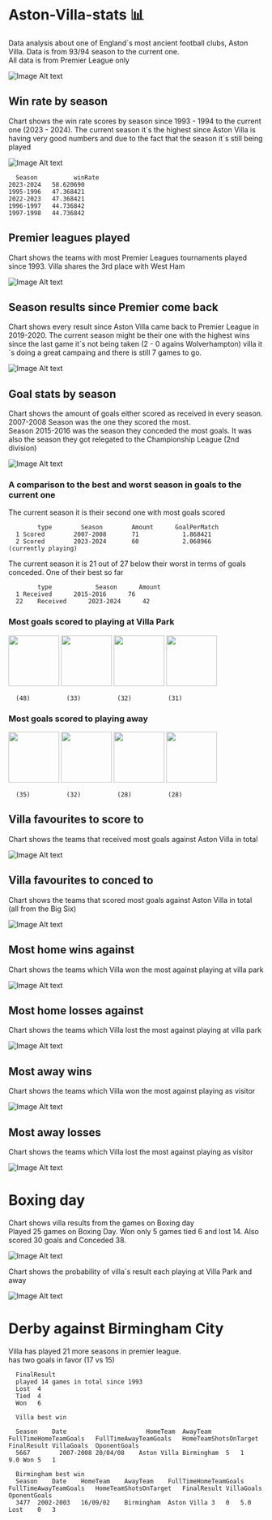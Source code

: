 # Aston-Villa-stats 📊
Data analysis about one of England´s most ancient football clubs, Aston Villa. Data is from 93/94 season to the current one.  
All data is from Premier League only

![Image Alt text](https://github.com/LucasVCorrea/Aston-Villa-stats/blob/main/imagenes/villapic.jpg?raw=true)

## Win rate by season
Chart shows the win rate scores by season since 1993 - 1994 to the current one (2023 - 2024). The current season it´s the highest since Aston Villa is having very good numbers and due to the fact that the season it´s still being played

![Image Alt text](https://github.com/LucasVCorrea/Aston-Villa-stats/blob/main/imagenes/winRateSeasonVillaNew.png?raw=true)  

      Season          winRate
    2023-2024	58.620690
    1995-1996	47.368421
    2022-2023	47.368421
    1996-1997	44.736842
    1997-1998	44.736842

## Premier leagues played  
Chart shows the teams with most Premier Leagues tournaments played since 1993. Villa shares the 3rd place with West Ham  

![Image Alt text](https://github.com/LucasVCorrea/Aston-Villa-stats/blob/main/imagenes/premsTotal.png?raw=true)  


## Season results since Premier come back
Chart shows every result since Aston Villa came back to Premier League in 2019-2020. The current season might be their one with the highest wins since the last game it´s not being taken (2 - 0 agains Wolverhampton) villa it´s doing a great campaing and there is still 7 games to go.

![Image Alt text](https://github.com/LucasVCorrea/Aston-Villa-stats/blob/main/imagenes/seasonResults.png?raw=true)

## Goal stats by season
Chart shows the amount of goals either scored as received in every season. 2007-2008 Season was the one they scored the most.  
Season 2015-2016 was the season they conceded the most goals. It was also the season they got relegated to the Championship League (2nd division)

![Image Alt text](https://github.com/LucasVCorrea/Aston-Villa-stats/blob/main/imagenes/goalStats.png?raw=true)  
### A comparison to the best and worst season in goals to the current one  

The current season it is their second one with most goals scored

            type		Season	      Amount      GoalPerMatch
      1	Scored	      2007-2008	      71            1.868421
      2	Scored	      2023-2024	      60            2.068966       (currently playing)

The current season it is 21 out of 27 below their worst in terms of goals conceded. One of their best so far


            type            Season      Amount
      1	Received      2015-2016	     76
      22	Received      2023-2024	     42
### Most goals scored to playing at Villa Park
<img src="https://github.com/LucasVCorrea/Aston-Villa-stats/blob/main/imagenes/Everton-Badge-200mm-Wafer.png?raw=true" width="100"> <img src="https://github.com/LucasVCorrea/Aston-Villa-stats/blob/main/imagenes/West-Ham-Badge-200mm-Wafer.png?raw=true" width="100"> <img src="https://github.com/LucasVCorrea/Aston-Villa-stats/blob/main/imagenes/Newcastle-Badge-200mm-Wafer.png?raw=true" width="100"> <img src="https://github.com/LucasVCorrea/Aston-Villa-stats/blob/main/imagenes/tottenham.png?raw=true" width="100">  
      
      (48)          (33)          (32)          (31)

### Most goals scored to playing away

<img src="https://github.com/LucasVCorrea/Aston-Villa-stats/blob/main/imagenes/Everton-Badge-200mm-Wafer.png?raw=true" width="100"> <img src="https://github.com/LucasVCorrea/Aston-Villa-stats/blob/main/imagenes/tottenham.png?raw=true" width="100"> <img src="https://github.com/LucasVCorrea/Aston-Villa-stats/blob/main/imagenes/Chelsea-Badge-200mm-Wafer.png?raw=true" width="100"> <img src="https://github.com/LucasVCorrea/Aston-Villa-stats/blob/main/imagenes/Liverpool-Badge-200mm-Wafer-Cake.png?raw=true" width="100">  

      (35)          (32)          (28)          (28)  


## Villa favourites to score to
Chart shows the teams that received most goals against Aston Villa in total

![Image Alt text](https://github.com/LucasVCorrea/Aston-Villa-stats/blob/main/imagenes/mostGoalsScoredAgainst.png?raw=true)  

## Villa favourites to conced to
Chart shows the teams that scored most goals against Aston Villa in total (all from the Big Six)

![Image Alt text](https://github.com/LucasVCorrea/Aston-Villa-stats/blob/main/imagenes/mostGoalsReceivedAgainst.png?raw=true)  

## Most home wins against
Chart shows the teams which Villa won the most against playing at villa park

![Image Alt text](https://github.com/LucasVCorrea/Aston-Villa-stats/blob/main/imagenes/mostHomeWinsAgains.png?raw=true)  

## Most home losses against
Chart shows the teams which Villa lost the most against playing at villa park

![Image Alt text](https://github.com/LucasVCorrea/Aston-Villa-stats/blob/main/imagenes/mostHomeLostAgainst.png?raw=true)  

## Most away wins
Chart shows the teams which Villa won the most against playing as visitor

![Image Alt text](https://github.com/LucasVCorrea/Aston-Villa-stats/blob/main/imagenes/mostAwayWinsAgainst.png?raw=true)  

## Most away losses
Chart shows the teams which Villa lost the most against playing as visitor

![Image Alt text](https://github.com/LucasVCorrea/Aston-Villa-stats/blob/main/imagenes/mostAwayLostAgainst.png?raw=true)  

# Boxing day 
Chart shows villa results from the games on Boxing day  
Played 25 games on Boxing Day. Won only 5 games tied 6 and lost 14. Also scored 30 goals and Conceded 38.

![Image Alt text](https://github.com/LucasVCorrea/Aston-Villa-stats/blob/main/imagenes/descarga.png?raw=true)  

Chart shows the probability of villa´s result each playing at Villa Park and away  

![Image Alt text](https://github.com/LucasVCorrea/Aston-Villa-stats/blob/main/imagenes/boxingDayEach.png?raw=true)  


# Derby against Birmingham City  

Villa has played 21 more seasons in premier league.  
has two goals in favor (17 vs 15)  


      FinalResult	
      played 14 games in total since 1993
      Lost	4
      Tied	4
      Won	6  

      Villa best win

      Season	Date	                  HomeTeam	AwayTeam	FullTimeHomeTeamGoals	FullTimeAwayTeamGoals	HomeTeamShotsOnTarget	FinalResult	VillaGoals	OponentGoals
      5667	      2007-2008	20/04/08	Aston Villa	Birmingham	5	1	9.0	Won	5	1

      Birmingham best win
      Season	Date	HomeTeam	AwayTeam	FullTimeHomeTeamGoals	FullTimeAwayTeamGoals	HomeTeamShotsOnTarget	FinalResult	VillaGoals	OponentGoals
      3477	2002-2003	16/09/02	Birmingham	Aston Villa	3	0	5.0	Lost	0	3







